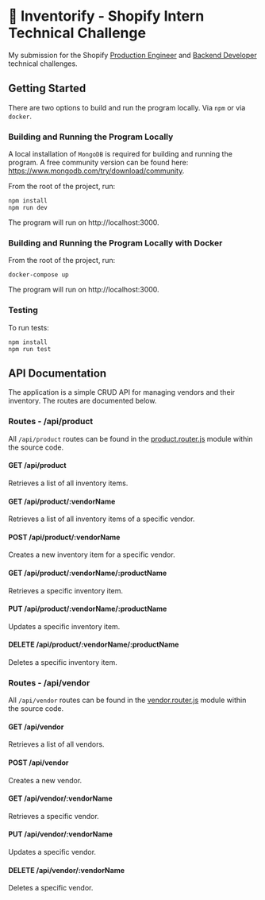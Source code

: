 # :department_store: Inventorify - Shopify Intern Technical Challenge

My submission for the Shopify [Production Engineer](https://docs.google.com/document/d/1wir0XQuviR6p-uNEUPzsGvMFwqgMsY8sEjGUx74lNrg/edit) and [Backend Developer](https://docs.google.com/document/d/1z9LZ_kZBUbg-O2MhZVVSqTmvDko5IJWHtuFmIu_Xg1A/edit) technical challenges. 

## Getting Started

There are two options to build and run the program locally. Via `npm` or via `docker`.

### Building and Running the Program Locally

A local installation of `MongoDB` is required for building and running the program. A free community version can be found here: https://www.mongodb.com/try/download/community.

From the root of the project, run:

```shell
npm install
npm run dev
```

The program will run on http://localhost:3000.

### Building and Running the Program Locally with Docker

From the root of the project, run:

```shell
docker-compose up
```

The program will run on http://localhost:3000.

### Testing

To run tests:

```shell
npm install
npm run test
```

## API Documentation

The application is a simple CRUD API for managing vendors and their inventory. The routes are documented below.

### Routes - /api/product

All `/api/product` routes can be found in the [product.router.js](https://github.com/eyskim/Inventorify/blob/0f1a6a11f014057c31134cfd4075966c1b8ae856/src/resources/product/product.router.js) module within the source code.

#### GET /api/product
Retrieves a list of all inventory items.

#### GET /api/product/:vendorName
Retrieves a list of all inventory items of a specific vendor.

#### POST /api/product/:vendorName
Creates a new inventory item for a specific vendor.

#### GET /api/product/:vendorName/:productName
Retrieves a specific inventory item.

#### PUT /api/product/:vendorName/:productName
Updates a specific inventory item.

#### DELETE /api/product/:vendorName/:productName
Deletes a specific inventory item.

### Routes - /api/vendor

All `/api/vendor` routes can be found in the [vendor.router.js](https://github.com/eyskim/Inventorify/blob/0f1a6a11f014057c31134cfd4075966c1b8ae856/src/resources/vendor/vendor.router.js) module within the source code.

#### GET /api/vendor
Retrieves a list of all vendors.

#### POST /api/vendor
Creates a new vendor.

#### GET /api/vendor/:vendorName
Retrieves a specific vendor.

#### PUT /api/vendor/:vendorName
Updates a specific vendor.

#### DELETE /api/vendor/:vendorName
Deletes a specific vendor.
